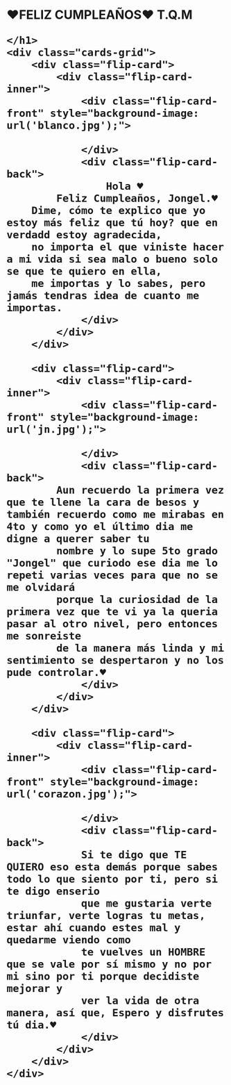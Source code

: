 <!DOCTYPE html>
<html lang="en">
<head>
    <meta charset="UTF-8">
    <meta http-equiv="X-UR-Compatible" content="IE=edge">
    <meta name="viewport" content="width=device-width, initial-scale=1.0">
    <title>J.N.A.P.</title>
    <link rel="stylesheet" href="estilos.css">
</head>
<body>
    <h1>
        ♥FELIZ <span>CUMPLEAÑOS</span>♥
             T.Q.M
        
    </h1>
    <div class="cards-grid">
        <div class="flip-card">
            <div class="flip-card-inner">
                <div class="flip-card-front" style="background-image: url('blanco.jpg');">

                </div>
                <div class="flip-card-back">
                    Hola ♥
            Feliz Cumpleaños, Jongel.♥
        Dime, cómo te explico que yo estoy más feliz que tú hoy? que en verdadd estoy agradecida,
        no importa el que viniste hacer a mi vida si sea malo o bueno solo se que te quiero en ella, 
        me importas y lo sabes, pero jamás tendras idea de cuanto me importas.
                </div>
            </div>
        </div>

        <div class="flip-card">
            <div class="flip-card-inner">
                <div class="flip-card-front" style="background-image: url('jn.jpg');">

                </div>
                <div class="flip-card-back">
            Aun recuerdo la primera vez que te llene la cara de besos y  también recuerdo como me mirabas en 4to y como yo el último dia me digne a querer saber tu
            nombre y lo supe 5to grado "Jongel" que curiodo ese dia me lo repeti varias veces para que no se me olvidará
            porque la curiosidad de la primera vez que te vi ya la queria pasar al otro nivel, pero entonces me sonreiste 
            de la manera más linda y mi sentimiento se despertaron y no los pude controlar.♥
                </div>
            </div>
        </div>

        <div class="flip-card">
            <div class="flip-card-inner">
                <div class="flip-card-front" style="background-image: url('corazon.jpg');">

                </div>
                <div class="flip-card-back">
                Si te digo que TE QUIERO eso esta demás porque sabes todo lo que siento por ti, pero si te digo enserio
                que me gustaria verte triunfar, verte logras tu metas, estar ahí cuando estes mal y quedarme viendo como 
                te vuelves un HOMBRE que se vale por sí mismo y no por mi sino por ti porque decidiste mejorar y
                ver la vida de otra manera, así que, Espero y disfrutes tú dia.♥
                </div>
            </div>
        </div>
    </div>
</body>
</html>
